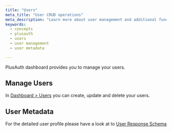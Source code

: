```yaml
---
title: "Users"
meta_title: "User CRUD operations"
meta_description: "Learn more about user management and additional functionality about users."
keywords:
  - concepts
  - plusauth
  - users
  - user management
  - user metadata

---
```


PlusAuth dashboard provides you to manage your users.

## Manage Users

In [Dashboard > Users](https://dashboard.plusauth.com/#users) you can create, update and delete your users.

## User Metadata

For the detailed user profile please have a look at to [User Response Schema](/en/api/core/users/get-user#response-body-schema)
